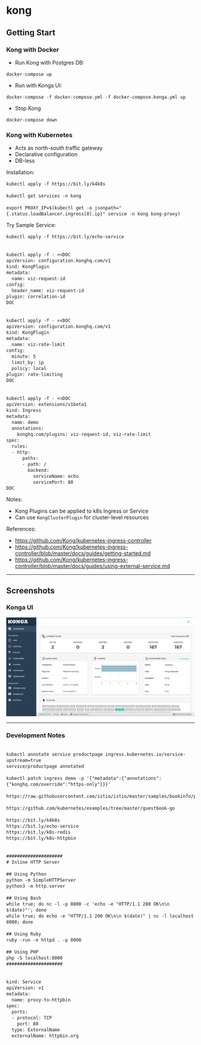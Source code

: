 # kong

## Getting Start

### Kong with Docker

- Run Kong with Postgres DB: 
```
docker-compose up
```
- Run with Konga UI:
```
docker-compose -f docker-compose.yml -f docker-compose.konga.yml up
```
- Stop Kong
```
docker-compose down
```

### Kong with Kubernetes

- Acts as north-south traffic gateway
- Declarative configuration
- DB-less

Installation:
```shell
kubectl apply -f https://bit.ly/k4k8s

kubectl get services -n kong

export PROXY_IP=$(kubectl get -o jsonpath="{.status.loadBalancer.ingress[0].ip}" service -n kong kong-proxy)
```

Try Sample Service:
```shell script
kubectl apply -f https://bit.ly/echo-service


kubectl apply -f - <<DOC
apiVersion: configuration.konghq.com/v1
kind: KongPlugin
metadata:
  name: viz-request-id
config:
  header_name: viz-request-id
plugin: correlation-id
DOC


kubectl apply -f - <<DOC
apiVersion: configuration.konghq.com/v1
kind: KongPlugin
metadata:
  name: viz-rate-limit
config:
  minute: 5
  limit_by: ip
  policy: local
plugin: rate-limiting
DOC


kubectl apply -f - <<DOC
apiVersion: extensions/v1beta1
kind: Ingress
metadata:
  name: demo
  annotations:
    konghq.com/plugins: viz-request-id, viz-rate-limit
spec:
  rules:
  - http:
      paths:
      - path: /
        backend:
          serviceName: echo
          servicePort: 80
DOC

```

Notes:
- Kong Plugins can be applied to k8s Ingress or Service
- Can use `KongClusterPlugin` for cluster-level resources

References:
- https://github.com/Kong/kubernetes-ingress-controller
- https://github.com/Kong/kubernetes-ingress-controller/blob/master/docs/guides/getting-started.md
- https://github.com/Kong/kubernetes-ingress-controller/blob/master/docs/guides/using-external-service.md


---

## Screenshots

### Konga UI

![Konga UI](/.screenshots/konga_ui.png)

---

### Development Notes

```console

kubectl annotate service productpage ingress.kubernetes.io/service-upstream=true
service/productpage annotated

kubectl patch ingress demo -p '{"metadata":{"annotations":{"konghq.com/override":"https-only"}}}'

https://raw.githubusercontent.com/istio/istio/master/samples/bookinfo/platform/kube/bookinfo.yaml

https://github.com/kubernetes/examples/tree/master/guestbook-go

https://bit.ly/k4k8s
https://bit.ly/echo-service
https://bit.ly/k8s-redis
https://bit.ly/k8s-httpbin


#####################
# Inline HTTP Server

## Using Python
python -m SimpleHTTPServer
python3 -m http.server

## Using Bash
while true; do nc -l -p 8000 -c 'echo -e "HTTP/1.1 200 OK\n\n $(date)"'; done
while true; do echo -e "HTTP/1.1 200 OK\n\n $(date)" | nc -l localhost 8000; done

## Using Ruby
ruby -run -e httpd . -p 8000

## Using PHP
php -S localhost:8000
#####################


kind: Service
apiVersion: v1
metadata:
  name: proxy-to-httpbin
spec:
  ports:
  - protocol: TCP
    port: 80
  type: ExternalName
  externalName: httpbin.org


```